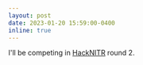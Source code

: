 ```yaml
---
layout: post
date: 2023-01-20 15:59:00-0400
inline: true
---
```


I'll be competing in [HackNITR](https://www.hacknitr.com/) round 2.
